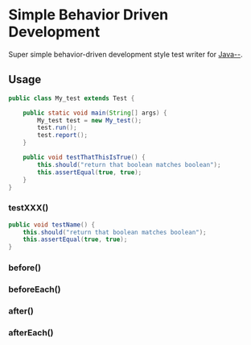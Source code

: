 # Simple Behavior Driven Development

Super simple behavior-driven development style test writer for [Java--](https://github.com/javaminusminus/jmm).

## Usage

```java
public class My_test extends Test {

    public static void main(String[] args) {
        My_test test = new My_test();
        test.run();
        test.report();
    }

    public void testThatThisIsTrue() {
        this.should("return that boolean matches boolean");
        this.assertEqual(true, true);
    }
}
```

### testXXX()

```java
public void testName() {
    this.should("return that boolean matches boolean");
    this.assertEqual(true, true);
}
```

### before()

### beforeEach()

### after()

### afterEach()
